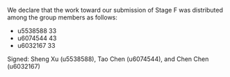 We declare that the work toward our submission of Stage F was distributed among the group members as follows:

* u5538588 33
* u6074544 43
* u6032167 33

Signed: Sheng Xu (u5538588), Tao Chen (u6074544), and Chen Chen (u6032167)

